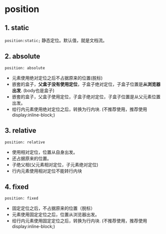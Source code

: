 # position

## 1. static

`position:static;`  静态定位。默认值，就是文档流。

## 2. absolute

`position: absolute`

- 元素使用绝对定位之后不占据原来的位置(脱标)
- 嵌套的盒子，**父盒子没有使用定位**，子盒子绝对定位，子盒子位置是**从浏览器出发**. (body也是盒子)
- 嵌套的盒子，父盒子使用定位，子盒子绝对定位，子盒子位置是从父元素位置出发。
- 给行内元素使用绝对定位之后，转换为行内块. (不推荐使用，推荐使用display:inline-block;)

## 3. relative

`position: relative`

- 使用相对定位，位置从自身出发。
- 还占据原来的位置。
- 子绝父相(父元素相对定位，子元素绝对定位)
- 行内元素使用相对定位不能转行内块

## 4. fixed

`position: fixed`

- 固定定位之后，不占据原来的位置（脱标）
- 元素使用固定定位之后，位置从浏览器出发。
- 给行内元素使用固定定位之后，转换为行内块. (不推荐使用，推荐使用display:inline-block;)
